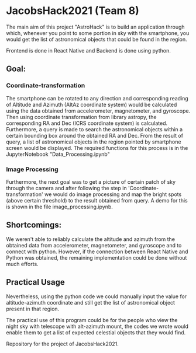 # JacobsHack2021 (Team 8)

The main aim of this project "AstroHack" is to build an application through which, whenever you point to some portion in sky with the smartphone, you would get the list of astronomical objects that could be found in the region.

Frontend is done in React Native and Backend is done using python.

## Goal:

### Coordinate-transformation
The smartphone can be rotated to any direction and corresponding reading of Altitude and Azimuth (AltAz coordinate system) would be calculated using the data obtained from accelerometer, magnetometer, and gyroscope. Then using coordinate transformation from library astropy, the corresponding RA and Dec (ICRS coordinate system) is calculated. Furthermore, a query is made to search the astronomical objects within a certain bounding box around the obtained RA and Dec. From the result of query, a list of astronomical objects in the region pointed by smartphone screen would be displayed. The required functions for this process is in the JupyterNotebook "Data_Processing.ipynb"

### Image Processing
Furthermore, the next goal was to get a picture of certain patch of sky through the camera and after following the step in 'Coordinate-transformation' we would do image processing and map the bright spots (above certain threshold) to the result obtained from query. A demo for this is shown in the file image_processing.ipynb.

## Shortcomings:
We weren't able to reliably calculate the altitude and azimuth from the obtained data from accelerometer, magnetometer, and gyroscope and to connect with python. However, if the connection between React Native and Python was obtained, the remaining implementation could be done without much efforts.

## Practical Usage 
Nevertheless, using the python code we could manually input the value for altitude-azimuth coordinate and still get the list of astronomical object present in that region.

The practical use of this program could be for the people who view the night sky with telescope with alt-azimuth mount, the codes we wrote would enable them to get a list of expected celestial objects that they would find.


Repository for the project of JacobsHack2021.
